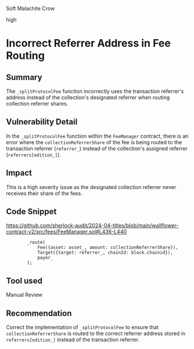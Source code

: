 Soft Malachite Crow

high

# Incorrect Referrer Address in Fee Routing

## Summary

The `_splitProtocolFee` function incorrectly uses the transaction referrer's address instead of the collection's designated referrer when routing collection referrer shares.

## Vulnerability Detail

In the `_splitProtocolFee` function within the `FeeManager` contract, there is an error where the `collectionReferrerShare` of the fee is being routed to the transaction referrer (`referrer_`) instead of the collection's assigned referrer (`referrers[edition_]`).

## Impact

This is a high severity issue as the designated collection referrer never receives their share of the fees.

## Code Snippet

https://github.com/sherlock-audit/2024-04-titles/blob/main/wallflower-contract-v2/src/fees/FeeManager.sol#L436-L440

```solidity
        _route(
            Fee({asset: asset_, amount: collectionReferrerShare}),
            Target({target: referrer_, chainId: block.chainid}),
            payer_
        );

```

## Tool used

Manual Review

## Recommendation

Correct the implementation of `_splitProtocolFee` to ensure that `collectionReferrerShare` is routed to the correct referrer address stored in `referrers[edition_]` instead of the transaction referrer. 
